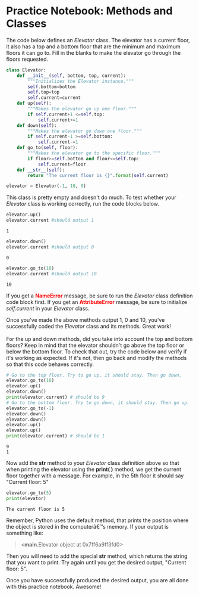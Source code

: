 
# Practice Notebook: Methods and Classes

The code below defines an *Elevator* class. The elevator has a current floor, it also has a top and a bottom floor that are the minimum and maximum floors it can go to. Fill in the blanks to make the elevator go through the floors requested.


```python
class Elevator:
    def __init__(self, bottom, top, current):
        """Initializes the Elevator instance."""
        self.bottom=bottom
        self.top=top
        self.current=current
    def up(self):
        """Makes the elevator go up one floor."""
        if self.current+1 <=self.top:
            self.current+=1
    def down(self):
        """Makes the elevator go down one floor."""
        if self.current-1 >=self.bottom:
            self.current-=1
    def go_to(self, floor):
        """Makes the elevator go to the specific floor."""
        if floor>=self.bottom and floor<=self.top:
            self.current=floor
    def __str__(self):
        return "The current floor is {}".format(self.current)

elevator = Elevator(-1, 10, 0)
```

This class is pretty empty and doesn't do much.  To test whether your *Elevator* class is working correctly, run the code blocks below.


```python
elevator.up() 
elevator.current #should output 1
```




    1




```python
elevator.down() 
elevator.current #should output 0
```




    0




```python
elevator.go_to(10) 
elevator.current #should output 10
```




    10



If you get a **<font color =red>NameError</font>** message, be sure to run the *Elevator* class definition code block first. If you get an **<font color =red>AttributeError</font>** message, be sure to initialize *self.current* in your *Elevator* class.

Once you've made the above methods output 1, 0 and 10, you've successfully coded the *Elevator* class and its methods. Great work!
<br><br>
For the up and down methods, did you take into account the top and bottom floors? Keep in mind that the elevator shouldn't go above the top floor or below the bottom floor. To check that out, try the code below and verify if it's working as expected. If it's not, then go back and modify the methods so that this code behaves correctly.


```python
# Go to the top floor. Try to go up, it should stay. Then go down.
elevator.go_to(10)
elevator.up()
elevator.down()
print(elevator.current) # should be 9
# Go to the bottom floor. Try to go down, it should stay. Then go up.
elevator.go_to(-1)
elevator.down()
elevator.down()
elevator.up()
elevator.up()
print(elevator.current) # should be 1
```

    9
    1


Now add the __str__ method to your *Elevator* class definition above so that when printing the elevator using the **print( )** method, we get the current floor together with a message. For example, in the 5th floor it should say "Current floor: 5"


```python
elevator.go_to(5)
print(elevator)
```

    The current floor is 5


Remember, Python uses the default method, that prints the position where the object is stored in the computerâ€™s memory.  If your output is something like: <br>
> <__main__.Elevator object at 0x7ff6a9ff3fd0>

Then you will need to add the special __str__ method, which returns the string that you want to print.  Try again until you get the desired output, "Current floor: 5".

Once you have successfully produced the desired output, you are all done with this practice notebook. Awesome!
